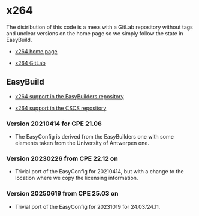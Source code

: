 # x264

The distribution of this code is a mess with a GitLab repository without tags and unclear
versions on the home page so we simply follow the state in EasyBuild.

-   [x264 home page](https://www.videolan.org/developers/x264.html)

-   [x264 GitLab](https://code.videolan.org/videolan/x264)


## EasyBuild

-   [x264 support in the EasyBuilders repository](https://github.com/easybuilders/easybuild-easyconfigs/tree/develop/easybuild/easyconfigs/x/x264)

-   [x264 support in the CSCS repository](https://github.com/eth-cscs/production/tree/master/easybuild/easyconfigs/x/x264)


### Version 20210414 for CPE 21.06

-   The EasyConfig is derived from the EasyBuilders one with some elements taken
    from the University of Antwerpen one.


### Version 20230226 from CPE 22.12 on
    
-   Trivial port of the EasyConfig for 20210414, but with a change to the location
    where we copy the licensing information.


### Version 20250619 from CPE 25.03 on
    
-   Trivial port of the EasyConfig for 20231019 for 24.03/24.11.

    